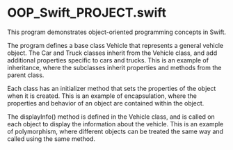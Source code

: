 # OOP_Swift_PROJECT.swift

This program demonstrates object-oriented programming concepts in Swift.

The program defines a base class Vehicle that represents a general vehicle object. The Car and Truck classes inherit from the Vehicle class, and add additional properties specific to cars and trucks. This is an example of inheritance, where the subclasses inherit properties and methods from the parent class.

Each class has an initializer method that sets the properties of the object when it is created. This is an example of encapsulation, where the properties and behavior of an object are contained within the object.

The displayInfo() method is defined in the Vehicle class, and is called on each object to display the information about the vehicle. This is an example of polymorphism, where different objects can be treated the same way and called using the same method.
